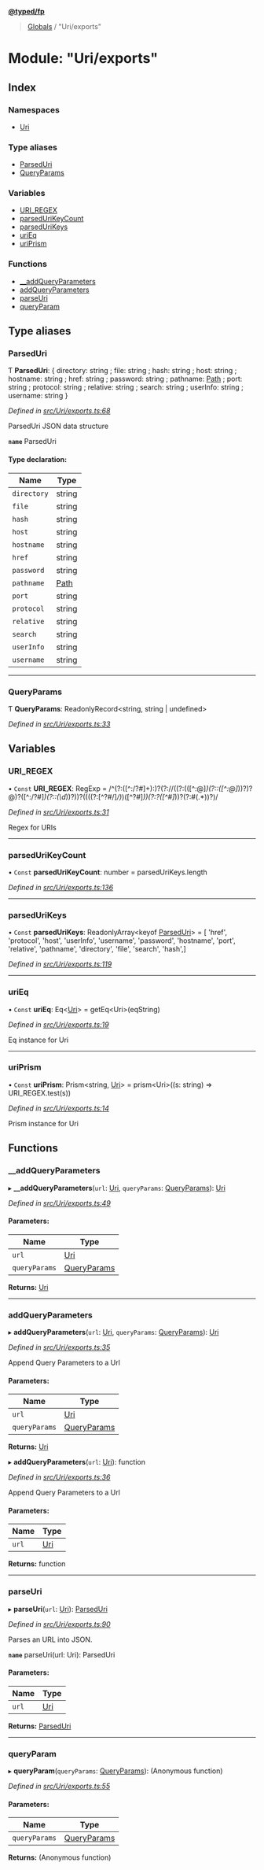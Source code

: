 **[@typed/fp](../README.md)**

> [Globals](../globals.md) / "Uri/exports"

# Module: "Uri/exports"

## Index

### Namespaces

* [Uri](_uri_exports_.uri.md)

### Type aliases

* [ParsedUri](_uri_exports_.md#parseduri)
* [QueryParams](_uri_exports_.md#queryparams)

### Variables

* [URI\_REGEX](_uri_exports_.md#uri_regex)
* [parsedUriKeyCount](_uri_exports_.md#parsedurikeycount)
* [parsedUriKeys](_uri_exports_.md#parsedurikeys)
* [uriEq](_uri_exports_.md#urieq)
* [uriPrism](_uri_exports_.md#uriprism)

### Functions

* [\_\_addQueryParameters](_uri_exports_.md#__addqueryparameters)
* [addQueryParameters](_uri_exports_.md#addqueryparameters)
* [parseUri](_uri_exports_.md#parseuri)
* [queryParam](_uri_exports_.md#queryparam)

## Type aliases

### ParsedUri

Ƭ  **ParsedUri**: { directory: string ; file: string ; hash: string ; host: string ; hostname: string ; href: string ; password: string ; pathname: [Path](_path_exports_.path.md) ; port: string ; protocol: string ; relative: string ; search: string ; userInfo: string ; username: string  }

*Defined in [src/Uri/exports.ts:68](https://github.com/TylorS/typed-fp/blob/41076ce/src/Uri/exports.ts#L68)*

ParsedUri JSON data structure

**`name`** ParsedUri

#### Type declaration:

Name | Type |
------ | ------ |
`directory` | string |
`file` | string |
`hash` | string |
`host` | string |
`hostname` | string |
`href` | string |
`password` | string |
`pathname` | [Path](_path_exports_.path.md) |
`port` | string |
`protocol` | string |
`relative` | string |
`search` | string |
`userInfo` | string |
`username` | string |

___

### QueryParams

Ƭ  **QueryParams**: ReadonlyRecord\<string, string \| undefined>

*Defined in [src/Uri/exports.ts:33](https://github.com/TylorS/typed-fp/blob/41076ce/src/Uri/exports.ts#L33)*

## Variables

### URI\_REGEX

• `Const` **URI\_REGEX**: RegExp = /^(?:([^:/?#]+):)?(?:\/\/((?:(([^:@]*)(?::([^:@]*))?)?@)?([^:/?#]*)(?::(\d*))?))?((((?:[^?#/]*\/)*)([^?#]*))(?:\?([^#]*))?(?:#(.*))?)/

*Defined in [src/Uri/exports.ts:31](https://github.com/TylorS/typed-fp/blob/41076ce/src/Uri/exports.ts#L31)*

Regex for URIs

___

### parsedUriKeyCount

• `Const` **parsedUriKeyCount**: number = parsedUriKeys.length

*Defined in [src/Uri/exports.ts:136](https://github.com/TylorS/typed-fp/blob/41076ce/src/Uri/exports.ts#L136)*

___

### parsedUriKeys

• `Const` **parsedUriKeys**: ReadonlyArray\<keyof [ParsedUri](_uri_exports_.md#parseduri)> = [ 'href', 'protocol', 'host', 'userInfo', 'username', 'password', 'hostname', 'port', 'relative', 'pathname', 'directory', 'file', 'search', 'hash',]

*Defined in [src/Uri/exports.ts:119](https://github.com/TylorS/typed-fp/blob/41076ce/src/Uri/exports.ts#L119)*

___

### uriEq

• `Const` **uriEq**: Eq\<[Uri](_uri_exports_.uri.md)> = getEq\<Uri>(eqString)

*Defined in [src/Uri/exports.ts:19](https://github.com/TylorS/typed-fp/blob/41076ce/src/Uri/exports.ts#L19)*

Eq instance for Uri

___

### uriPrism

• `Const` **uriPrism**: Prism\<string, [Uri](_uri_exports_.uri.md)> = prism\<Uri>((s: string) => URI\_REGEX.test(s))

*Defined in [src/Uri/exports.ts:14](https://github.com/TylorS/typed-fp/blob/41076ce/src/Uri/exports.ts#L14)*

Prism instance for Uri

## Functions

### \_\_addQueryParameters

▸ **__addQueryParameters**(`url`: [Uri](_uri_exports_.uri.md), `queryParams`: [QueryParams](_uri_exports_.md#queryparams)): [Uri](_uri_exports_.uri.md)

*Defined in [src/Uri/exports.ts:49](https://github.com/TylorS/typed-fp/blob/41076ce/src/Uri/exports.ts#L49)*

#### Parameters:

Name | Type |
------ | ------ |
`url` | [Uri](_uri_exports_.uri.md) |
`queryParams` | [QueryParams](_uri_exports_.md#queryparams) |

**Returns:** [Uri](_uri_exports_.uri.md)

___

### addQueryParameters

▸ **addQueryParameters**(`url`: [Uri](_uri_exports_.uri.md), `queryParams`: [QueryParams](_uri_exports_.md#queryparams)): [Uri](_uri_exports_.uri.md)

*Defined in [src/Uri/exports.ts:35](https://github.com/TylorS/typed-fp/blob/41076ce/src/Uri/exports.ts#L35)*

Append Query Parameters to a Url

#### Parameters:

Name | Type |
------ | ------ |
`url` | [Uri](_uri_exports_.uri.md) |
`queryParams` | [QueryParams](_uri_exports_.md#queryparams) |

**Returns:** [Uri](_uri_exports_.uri.md)

▸ **addQueryParameters**(`url`: [Uri](_uri_exports_.uri.md)): function

*Defined in [src/Uri/exports.ts:36](https://github.com/TylorS/typed-fp/blob/41076ce/src/Uri/exports.ts#L36)*

Append Query Parameters to a Url

#### Parameters:

Name | Type |
------ | ------ |
`url` | [Uri](_uri_exports_.uri.md) |

**Returns:** function

___

### parseUri

▸ **parseUri**(`url`: [Uri](_uri_exports_.uri.md)): [ParsedUri](_uri_exports_.md#parseduri)

*Defined in [src/Uri/exports.ts:90](https://github.com/TylorS/typed-fp/blob/41076ce/src/Uri/exports.ts#L90)*

Parses an URL into JSON.

**`name`** parseUri(url: Uri): ParsedUri

#### Parameters:

Name | Type |
------ | ------ |
`url` | [Uri](_uri_exports_.uri.md) |

**Returns:** [ParsedUri](_uri_exports_.md#parseduri)

___

### queryParam

▸ **queryParam**(`queryParams`: [QueryParams](_uri_exports_.md#queryparams)): (Anonymous function)

*Defined in [src/Uri/exports.ts:55](https://github.com/TylorS/typed-fp/blob/41076ce/src/Uri/exports.ts#L55)*

#### Parameters:

Name | Type |
------ | ------ |
`queryParams` | [QueryParams](_uri_exports_.md#queryparams) |

**Returns:** (Anonymous function)
